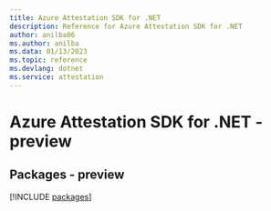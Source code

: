 ```yaml
---
title: Azure Attestation SDK for .NET
description: Reference for Azure Attestation SDK for .NET
author: anilba06
ms.author: anilba
ms.data: 01/13/2023
ms.topic: reference
ms.devlang: dotnet
ms.service: attestation
---
```

# Azure Attestation SDK for .NET - preview
## Packages - preview
[!INCLUDE [packages](attestation-index.md)]